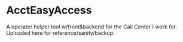 # AcctEasyAccess
A operater helper tool w/front&amp;backend for the Call Center I work for. Uploaded here for reference/sanity/backup.
